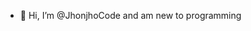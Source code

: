 - 👋 Hi, I’m @JhonjhoCode and am new to programming 

<!---
JhonjhoCode/JhonjhoCode is a ✨ special ✨ repository because its `README.md` (this file) appears on your GitHub profile.
You can click the Preview link to take a look at your changes.
--->
